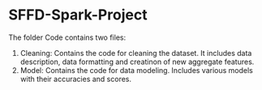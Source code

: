 # SFFD-Spark-Project

The folder Code contains two files:

  1. Cleaning: Contains the code for cleaning the dataset. It includes data description, data formatting and creatinon of new aggregate features. 
  2. Model: Contains the code for data modeling. Includes various models with their accuracies and scores.
